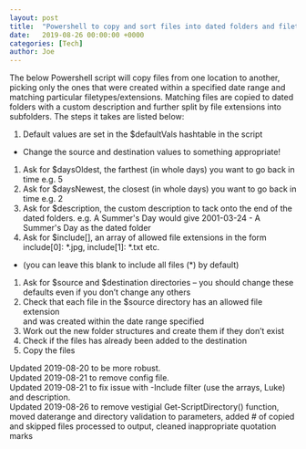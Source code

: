 ```yaml
---
layout: post
title:  "Powershell to copy and sort files into dated folders and filetype subfolders"
date:   2019-08-26 00:00:00 +0000
categories: [Tech]
author: Joe
---
```

The below Powershell script will copy files from one location to another, picking only the ones that were created within a specified date range and matching particular filetypes/extensions.
Matching files are copied to dated folders with a custom description and further split by file extensions into subfolders.<!-- more -->
The steps it takes are listed below:

1. Default values are set in the $defaultVals hashtable in the script
  * Change the source and destination values to something appropriate!
1. Ask for $daysOldest, the farthest (in whole days) you want to go back in time e.g. 5
1. Ask for $daysNewest, the closest (in whole days) you want to go back in time e.g. 2
1. Ask for $description, the custom description to tack onto the end of the dated folders. e.g. A Summer's Day would give 2001-03-24 - A Summer's Day as the dated folder
1. Ask for $include[], an array of allowed file extensions in the form include[0]: *.jpg, include[1]: *.txt etc.
  * (you can leave this blank to include all files (*) by default)
1. Ask for $source and $destination directories – you should change these defaults even if you don’t change any others
1. Check that each file in the $source directory has an allowed file extension<br>
and was created within the date range specified
1. Work out the new folder structures and create them if they don’t exist
1. Check if the files has already been added to the destination
1. Copy the files

Updated 2019-08-20 to be more robust.<br>
Updated 2019-08-21 to remove config file.<br>
Updated 2019-08-21 to fix issue with -Include filter (use the arrays, Luke) and description.<br>
Updated 2019-08-26 to remove vestigial Get-ScriptDirectory() function, moved daterange and directory validation to parameters, added # of copied and skipped files processed to output, cleaned inappropriate quotation marks